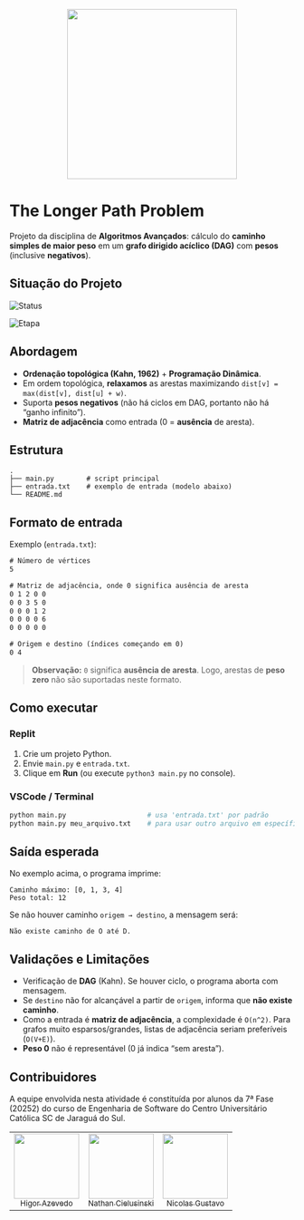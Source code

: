 <p align="center">
    <img loading="lazy" src="https://files.engaged.com.br/5db0810e95b4f900077e887e/account/5db0810e95b4f900077e887e/xMCS8NFKTMqwhefy8WLd_catolica-horizontal.png" width="300">
</p>

# The Longer Path Problem
Projeto da disciplina de **Algoritmos Avançados**: cálculo do **caminho simples de maior peso** em um **grafo dirigido acíclico (DAG)** com **pesos** (inclusive **negativos**).

## Situação do Projeto
![Status](https://img.shields.io/badge/Status-Em%20Progresso-yellow)

![Etapa](https://img.shields.io/badge/Etapa-N1-green)

## Abordagem

- **Ordenação topológica (Kahn, 1962)** + **Programação Dinâmica**.
- Em ordem topológica, **relaxamos** as arestas maximizando `dist[v] = max(dist[v], dist[u] + w)`.
- Suporta **pesos negativos** (não há ciclos em DAG, portanto não há “ganho infinito”).
- **Matriz de adjacência** como entrada (0 = **ausência** de aresta).

## Estrutura

```
.
├── main.py        # script principal
├── entrada.txt    # exemplo de entrada (modelo abaixo)
└── README.md
```

## Formato de entrada

Exemplo (`entrada.txt`):

```txt
# Número de vértices
5

# Matriz de adjacência, onde 0 significa ausência de aresta
0 1 2 0 0
0 0 3 5 0
0 0 0 1 2
0 0 0 0 6
0 0 0 0 0

# Origem e destino (índices começando em 0)
0 4
```

> **Observação:** `0` significa **ausência de aresta**. Logo, arestas de **peso zero** não são suportadas neste formato.

## Como executar

### Replit
1. Crie um projeto Python.
2. Envie `main.py` e `entrada.txt`.
3. Clique em **Run** (ou execute `python3 main.py` no console).

### VSCode / Terminal
```bash
python main.py                    # usa 'entrada.txt' por padrão
python main.py meu_arquivo.txt    # para usar outro arquivo em específico
```

## Saída esperada

No exemplo acima, o programa imprime:
```
Caminho máximo: [0, 1, 3, 4]
Peso total: 12
```

Se não houver caminho `origem → destino`, a mensagem será:
```
Não existe caminho de O até D.
```

## Validações e Limitações

- Verificação de **DAG** (Kahn). Se houver ciclo, o programa aborta com mensagem.
- Se `destino` não for alcançável a partir de `origem`, informa que **não existe caminho**.
- Como a entrada é **matriz de adjacência**, a complexidade é `O(n^2)`. Para grafos muito esparsos/grandes, listas de adjacência seriam preferíveis (`O(V+E)`).
- **Peso 0** não é representável (0 já indica “sem aresta”).

## Contribuidores
A equipe envolvida nesta atividade é constituída por alunos da 7ª Fase (20252) do curso de Engenharia de Software do Centro Universitário Católica SC de Jaraguá do Sul.

<div align="center">
<table>
  <tr>
    <td align="center"><a href="https://github.com/HigorAz"><img loading="lazy" src="https://avatars.githubusercontent.com/u/141787745?v=4" width="115"><br><sub>Higor Azevedo</sub></a></td>
    <td align="center"><a href="https://github.com/AoiteFoca"><img loading="lazy" src="https://avatars.githubusercontent.com/u/141975272?v=4" width="115"><br><sub>Nathan Cielusinski</sub></a></td>
    <td align="center"><a href="https://github.com/MrNicolass"><img loading="lazy" src="https://avatars.githubusercontent.com/u/80847876?v=4" width="115"><br><sub>Nicolas Gustavo 
  </tr>
</div>
